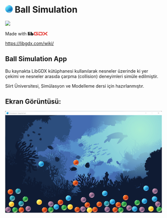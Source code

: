 # <img src="https://raw.githubusercontent.com/dev8loper/Ball-Simulation/main/assets/blue.png" width="24"> Ball Simulation

![](https://img.shields.io/badge/version-v1.0.0-blue)

Made with <img src="libgdx_logo.svg" width="64">

https://libgdx.com/wiki/

## Ball Simulation App

Bu kaynakta LibGDX kütüphanesi kullanılarak nesneler üzerinde ki yer çekimi ve nesneler arasıda çarpma (collision) deneyimleri simüle edilmiştir.

Siirt Üniversitesi, Simülasyon ve Modelleme dersi için hazırlanmıştır.

## Ekran Görüntüsü:

![](screenshot.png)
